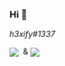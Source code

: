 ### Hi 👋
<p align="center">
<p>
   <em>h3xify#1337</em>
</p>
<p>
   <a>
   <img align="center" src="https://img.shields.io/badge/-developer-orange"/>
   </a> &nbsp;& 
   <a>
   <img align="center" src="https://img.shields.io/badge/-%20reverse%20engineer-blue"/>
   </a>
</p>
